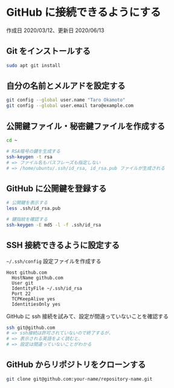 # GitHub に接続できるようにする

作成日 2020/03/12、更新日 2020/06/13

## Git をインストールする

```bash
sudo apt git install
```

## 自分の名前とメルアドを設定する

```bash
git config --global user.name "Taro Okamoto"
git config --global user.email taro@example.com
```

## 公開鍵ファイル・秘密鍵ファイルを作成する

```bash
cd ~

# RSA暗号の鍵を生成する
ssh-keygen -t rsa
# => ファイル名もパスフレーズも指定しない
# => /home/ubuntu/.ssh/id_rsa, id_rsa.pub ファイルが生成される
```

## GitHub に公開鍵を登録する

```bash
# 公開鍵を表示する
less .ssh/id_rsa.pub

# 鍵指紋を確認する
ssh-keygen -E md5 -l -f .ssh/id_rsa
```

## SSH 接続できるように設定する

`~/.ssh/config` 設定ファイルを作成する

```text
Host github.com
  HostName github.com
  User git
  IdentityFile ~/.ssh/id_rsa
  Port 22
  TCPKeepAlive yes
  IdentitiesOnly yes
```

GitHub に ssh 接続を試みて、設定が間違っていないことを確認する

```bash
ssh git@github.com
# => ssh接続は許可されていないので終了するが、
# => 表示される英語をよく読むと、
# => 設定は間違っていないことがわかる
```

## GitHub からリポジトリをクローンする

```bash
git clone git@github.com:your-name/repository-name.git
```

